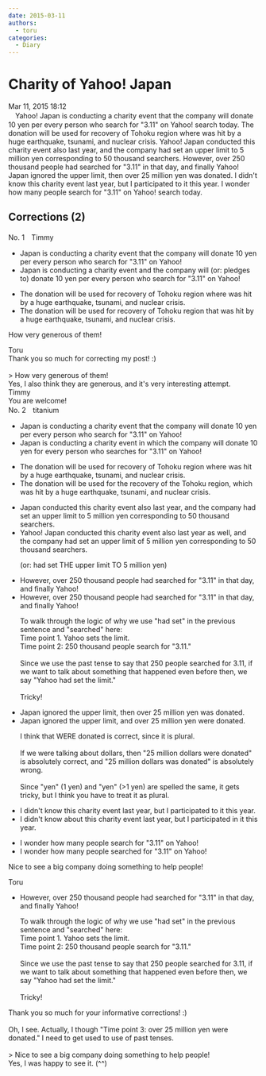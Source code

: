 ```yaml
---
date: 2015-03-11
authors:
  - toru
categories:
  - Diary
---
```


<h1 id="subject_show">Charity of Yahoo! Japan</h1>
<div class="date">Mar 11, 2015 18:12</div>
<div id="post"><div id="body_show_ori">
　Yahoo! Japan is conducting a charity event that the company will donate 10 yen per every person who search for "3.11" on Yahoo! search today. The donation will be used for recovery of Tohoku region where was hit by a huge earthquake, tsunami, and nuclear crisis. Yahoo! Japan conducted this charity event also last year, and the company had set an upper limit to 5 million yen corresponding to 50 thousand searchers. However, over 250 thousand people had searched for "3.11" in that day, and finally Yahoo! Japan ignored the upper limit, then over 25 million yen was donated. I didn't know this charity event last year, but I participated to it this year. I wonder how many people search for "3.11" on Yahoo! search today.
</div></div>

<!-- more -->


## Corrections (2)
<div id="block"><div class="first_name"> No. 1　<span class="just_name">Timmy</span></div><div id="block2">
<ul class="correction_field">
<li class="incorrect">Japan is conducting a charity event that the company will donate 10 yen per every person who search for "3.11" on Yahoo!</li>
<li class="corrected correct">
Japan is conducting a charity event <span class="f_blue">and</span> the company will (or: <span class="f_blue">pledges to</span>) donate 10 yen per every person who search for "3.11" on Yahoo!
</li>
</ul>
<ul class="correction_field">
<li class="incorrect">The donation will be used for recovery of Tohoku region where was hit by a huge earthquake, tsunami, and nuclear crisis.</li>
<li class="corrected correct">
The donation will be used for recovery of Tohoku region <span class="f_blue">that</span> was hit by a huge earthquake, tsunami, and nuclear crisis.
</li>
</ul>
<p class="comment_small">
 How very generous of them!
</p>

</div><div class="name"><span class="just_name">Toru</span><br>
Thank you so much for correcting my post! :)<br/><br/>&gt; How very generous of them!<br/>Yes, I also think they are generous, and it's very interesting attempt.
</div>
<div class="name"><span class="just_name">Timmy</span><br>
You are welcome!
</div>
</div>
<div id="block"><div class="first_name"> No. 2　<span class="just_name">titanium</span></div><div id="block2">
<ul class="correction_field">
<li class="incorrect">Japan is conducting a charity event that the company will donate 10 yen per every person who search for "3.11" on Yahoo!</li>
<li class="corrected correct">
Japan is conducting a charity event <span class="f_red">in which</span> the company will donate 10 yen <span class="f_blue">for </span>every person who search<span class="f_red">es</span> for "3.11" on Yahoo!
</li>
</ul>
<ul class="correction_field">
<li class="incorrect">The donation will be used for recovery of Tohoku region where was hit by a huge earthquake, tsunami, and nuclear crisis.</li>
<li class="corrected correct">
The donation will be used for <span class="f_red">the</span> recovery of <span class="f_red">the </span>Tohoku region, <span class="f_blue">which</span> was hit by a huge earthquake, tsunami, and nuclear crisis.
</li>
</ul>
<ul class="correction_field">
<li class="incorrect">Japan conducted this charity event also last year, and the company had set an upper limit to 5 million yen corresponding to 50 thousand searchers.</li>
<li class="corrected correct">
<span class="f_blue">Yahoo! </span>Japan conducted this charity event <span class="f_gray"><span class="sline">also </span></span>last year <span class="f_red">as well</span>, and the company had set an upper limit <span class="f_red">of</span> 5 million yen corresponding to 50 thousand searchers.
<p class="correction_comment">(or: had set THE upper limit TO 5 million yen)</p>
</li>
</ul>
<ul class="correction_field">
<li class="incorrect">However, over 250 thousand people had searched for "3.11" in that day, and finally Yahoo!</li>
<li class="corrected correct">
However, over 250 thousand people <span class="f_gray"><span class="sline">had </span></span>searched for "3.11" in that day, and finally Yahoo!
<p class="correction_comment">To walk through the logic of why we use "had set" in the previous sentence and "searched" here:<br/>Time point 1. Yahoo sets the limit.<br/>Time point 2: 250 thousand people search for "3.11."<br/><br/>Since we use the past tense to say that 250 people searched for 3.11, if we want to talk about something that happened even before then, we say "Yahoo had set the limit."<br/><br/>Tricky!</p>
</li>
</ul>
<ul class="correction_field">
<li class="incorrect">Japan ignored the upper limit, then over 25 million yen was donated.</li>
<li class="corrected correct">
Japan ignored the upper limit, <span class="f_red">and</span> over 25 million yen <span class="f_red">were</span> donated.
<p class="correction_comment">I think that WERE donated is correct, since it is plural.<br/><br/>If we were talking about dollars, then "25 million dollars were donated" is absolutely correct, and "25 million dollars was donated" is absolutely wrong.<br/><br/>Since "yen" (1 yen) and "yen" (&gt;1 yen) are spelled the same, it gets tricky, but I think you have to treat it as plural.</p>
</li>
</ul>
<ul class="correction_field">
<li class="incorrect">I didn't know this charity event last year, but I participated to it this year.</li>
<li class="corrected correct">
I didn't know <span class="f_red">about</span> this charity event last year, but I participated <span class="f_red">in</span> it this year.
</li>
</ul>
<ul class="correction_field">
<li class="incorrect">I wonder how many people search for "3.11" on Yahoo!</li>
<li class="corrected correct">
I wonder how many people search<span class="f_red">ed</span> for "3.11" on Yahoo!
</li>
</ul>
<p class="comment_small">
 Nice to see a big company doing something to help people!
</p>

</div><div class="name"><span class="just_name">Toru</span><br><div class="quote_field"><ul class="correction_field">
<li class="corrected correct">
However, over 250 thousand people <span class="f_gray"><span class="sline">had </span></span>searched for "3.11" in that day, and finally Yahoo!
<p class="correction_comment">
To walk through the logic of why we use "had set" in the previous sentence and "searched" here:<br/>Time point 1. Yahoo sets the limit.<br/>Time point 2: 250 thousand people search for "3.11."<br/><br/>Since we use the past tense to say that 250 people searched for 3.11, if we want to talk about something that happened even before then, we say "Yahoo had set the limit."<br/><br/>Tricky!
</p>
</li>
</ul></div>
Thank you so much for your informative corrections! :)<br/><br/>Oh, I see. Actually, I though "Time point 3: over 25 million yen were donated." I need to get used to use of past tenses.<br/><br/>&gt; Nice to see a big company doing something to help people!<br/>Yes, I was happy to see it. (^^)
</div>
</div>
